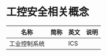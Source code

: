 # 工控安全相关概念

| 名称     | 简称   | 英文   | 说明   |
| ------ | ---- | ---- | ---- |
| 工业控制系统 |      | ICS  |      |

